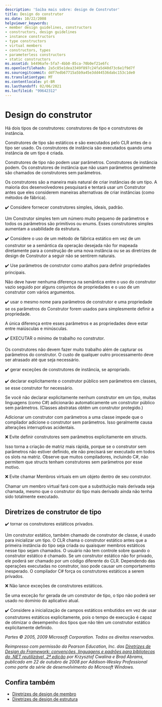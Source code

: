 ```yaml
---
description: 'Saiba mais sobre: design de Construtor'
title: Design do construtor
ms.date: 10/22/2008
helpviewer_keywords:
- member design guidelines, constructors
- constructors, design guidelines
- instance constructors
- type constructors
- virtual members
- constructors, types
- parameterless constructors
- static constructors
ms.assetid: b4496afe-5fa7-4bb0-85ca-70b0ef21e6fc
ms.openlocfilehash: 2a5c85e1dea3349f897c24fa5d40d73c6e1f9d7f
ms.sourcegitcommit: ddf7edb67715a5b9a45e3dd44536dabc153c1de0
ms.translationtype: MT
ms.contentlocale: pt-BR
ms.lasthandoff: 02/06/2021
ms.locfileid: "99642312"
---
```

# <a name="constructor-design"></a>Design do construtor

Há dois tipos de construtores: construtores de tipo e construtores de instância.

Construtores de tipo são estáticos e são executados pelo CLR antes de o tipo ser usado. Os construtores de instância são executados quando uma instância de um tipo é criada.

Construtores de tipo não podem usar parâmetros. Construtores de instância podem. Os construtores de instância que não usam parâmetros geralmente são chamados de construtores sem parâmetros.

Os construtores são a maneira mais natural de criar instâncias de um tipo. A maioria dos desenvolvedores pesquisará e tentará usar um Construtor antes que eles considerem maneiras alternativas de criar instâncias (como métodos de fábrica).

✔️ Considere fornecer construtores simples, ideais, padrão.

Um Construtor simples tem um número muito pequeno de parâmetros e todos os parâmetros são primitivos ou enums. Esses construtores simples aumentam a usabilidade da estrutura.

✔️ Considere o uso de um método de fábrica estático em vez de um construtor se a semântica da operação desejada não for mapeada diretamente para a construção de uma nova instância ou se as diretrizes de design de Construtor a seguir não se sentirem naturais.

✔️ Use parâmetros de construtor como atalhos para definir propriedades principais.

Não deve haver nenhuma diferença na semântica entre o uso do construtor vazio seguido por alguns conjuntos de propriedades e o uso de um construtor com vários argumentos.

✔️ usar o mesmo nome para parâmetros de construtor e uma propriedade se os parâmetros do Construtor forem usados para simplesmente definir a propriedade.

A única diferença entre esses parâmetros e as propriedades deve estar entre maiúsculas e minúsculas.

✔️ EXECUTAR o mínimo de trabalho no construtor.

Os construtores não devem fazer muito trabalho além de capturar os parâmetros do construtor. O custo de qualquer outro processamento deve ser atrasado até que seja necessário.

✔️ gerar exceções de construtores de instância, se apropriado.

✔️ declarar explicitamente o construtor público sem parâmetros em classes, se esse construtor for necessário.

Se você não declarar explicitamente nenhum construtor em um tipo, muitas linguagens (como C#) adicionarão automaticamente um construtor público sem parâmetros. (Classes abstratas obtêm um construtor protegido.)

Adicionar um construtor com parâmetros a uma classe impede que o compilador adicione o construtor sem parâmetros. Isso geralmente causa alterações interruptivas acidentais.

❌ Evite definir construtores sem parâmetros explicitamente em structs.

Isso torna a criação de matriz mais rápida, porque se o construtor sem parâmetros não estiver definido, ele não precisará ser executado em todos os slots na matriz. Observe que muitos compiladores, incluindo C#, não permitem que structs tenham construtores sem parâmetros por esse motivo.

❌ Evite chamar Membros virtuais em um objeto dentro de seu construtor.

Chamar um membro virtual fará com que a substituição mais derivada seja chamada, mesmo que o construtor do tipo mais derivado ainda não tenha sido totalmente executado.

## <a name="type-constructor-guidelines"></a>Diretrizes de construtor de tipo

✔️ tornar os construtores estáticos privados.

Um construtor estático, também chamado de construtor de classe, é usado para inicializar um tipo. O CLR chama o construtor estático antes que a primeira instância do tipo seja criada ou quaisquer membros estáticos nesse tipo sejam chamados. O usuário não tem controle sobre quando o construtor estático é chamado. Se um construtor estático não for privado, ele poderá ser chamado por um código diferente do CLR. Dependendo das operações executadas no construtor, isso pode causar um comportamento inesperado. O compilador C# força os construtores estáticos a serem privados.

❌ Não lance exceções de construtores estáticos.

Se uma exceção for gerada de um construtor de tipo, o tipo não poderá ser usado no domínio do aplicativo atual.

✔️ Considere a inicialização de campos estáticos embutidos em vez de usar construtores estáticos explicitamente, pois o tempo de execução é capaz de otimizar o desempenho dos tipos que não têm um construtor estático explicitamente definido.

*Partes © 2005, 2009 Microsoft Corporation. Todos os direitos reservados.*

*Reimpresso com permissão da Pearson Education, Inc. das [Diretrizes de Design do Framework: convenções, linguagens e padrões para bibliotecas do .NET reutilizável, 2ª edição](https://www.informit.com/store/framework-design-guidelines-conventions-idioms-and-9780321545619) por Krzysztof Cwalina e Brad Abrams, publicado em 22 de outubro de 2008 por Addison-Wesley Professional como parte da série de desenvolvimento do Microsoft Windows.*

## <a name="see-also"></a>Confira também

- [Diretrizes de design de membro](member.md)
- [Diretrizes de design de estrutura](index.md)

